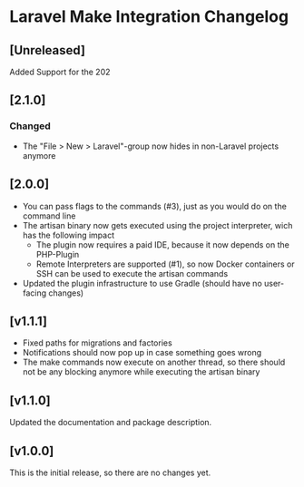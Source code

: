 # Laravel Make Integration Changelog

## [Unreleased]

Added Support for the 202

## [2.1.0]

### Changed

- The "File > New > Laravel"-group now hides in non-Laravel projects anymore

## [2.0.0]

- You can pass flags to the commands (#3), just as you would do on the command line
- The artisan binary now gets executed using the project interpreter, wich has the following impact
    - The plugin now requires a paid IDE, because it now depends on the PHP-Plugin
    - Remote Interpreters are supported (#1), so now Docker containers or SSH can be used to execute the artisan commands
- Updated the plugin infrastructure to use Gradle (should have no user-facing changes)

## [v1.1.1]

- Fixed paths for migrations and factories
- Notifications should now pop up in case something goes wrong
- The make commands now execute on another thread, so there should not be any blocking anymore while executing the artisan binary

## [v1.1.0]

Updated the documentation and package description.

## [v1.0.0]

This is the initial release, so there are no changes yet.
